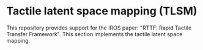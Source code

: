 # Tactile latent space mapping (TLSM)
This repository provides support for the IROS paper: "RTTF: Rapid Tactile Transfer Framework". This section implements the tactile latent space mapping.

